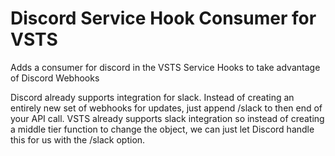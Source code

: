 # Discord Service Hook Consumer for VSTS
Adds a consumer for discord in the VSTS Service Hooks to take advantage of Discord Webhooks

Discord already supports integration for slack. Instead of creating an entirely new set of webhooks for updates, just append /slack to then end of your API call. VSTS already supports slack integration so instead of creating a middle tier function to change the object, we can just let Discord handle this for us with the /slack option.
